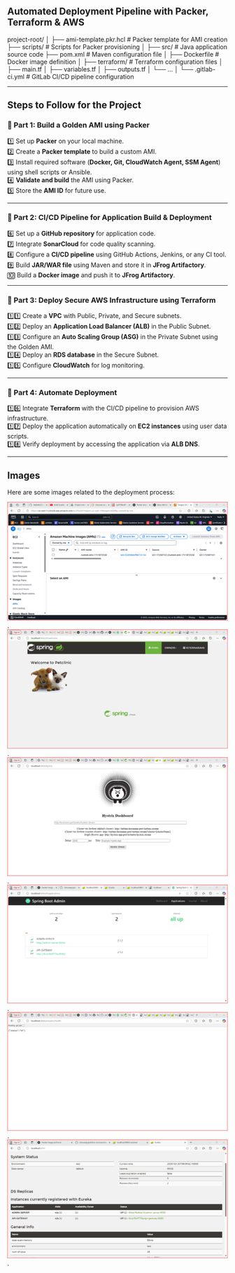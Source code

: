 ## Automated Deployment Pipeline with Packer, Terraform & AWS 

project-root/
│
├── ami-template.pkr.hcl            # Packer template for AMI creation
├── scripts/                         # Scripts for Packer provisioning
│
├── src/                             # Java application source code
├── pom.xml                          # Maven configuration file
│
├── Dockerfile                       # Docker image definition
│
├── terraform/                        # Terraform configuration files
│   ├── main.tf
│   ├── variables.tf
│   ├── outputs.tf
│   └── ...
│
└── .gitlab-ci.yml                   # GitLab CI/CD pipeline configuration

---

## Steps to Follow for the Project

### 📌 Part 1: Build a Golden AMI using Packer
1️⃣ Set up **Packer** on your local machine.  
2️⃣ Create a **Packer template** to build a custom AMI.  
3️⃣ Install required software (**Docker, Git, CloudWatch Agent, SSM Agent**) using shell scripts or Ansible.  
4️⃣ **Validate and build** the AMI using Packer.  
5️⃣ Store the **AMI ID** for future use.  

---

### 📌 Part 2: CI/CD Pipeline for Application Build & Deployment
6️⃣ Set up a **GitHub repository** for application code.  
7️⃣ Integrate **SonarCloud** for code quality scanning.  
8️⃣ Configure a **CI/CD pipeline** using GitHub Actions, Jenkins, or any CI tool.  
9️⃣ Build **JAR/WAR file** using Maven and store it in **JFrog Artifactory**.  
🔟 Build a **Docker image** and push it to **JFrog Artifactory**.  

---

### 📌 Part 3: Deploy Secure AWS Infrastructure using Terraform
1️⃣1️⃣ Create a **VPC** with Public, Private, and Secure subnets.  
1️⃣2️⃣ Deploy an **Application Load Balancer (ALB)** in the Public Subnet.  
1️⃣3️⃣ Configure an **Auto Scaling Group (ASG)** in the Private Subnet using the Golden AMI.  
1️⃣4️⃣ Deploy an **RDS database** in the Secure Subnet.  
1️⃣5️⃣ Configure **CloudWatch** for log monitoring.  

---

### 📌 Part 4: Automate Deployment
1️⃣6️⃣ Integrate **Terraform** with the CI/CD pipeline to provision AWS infrastructure.  
1️⃣7️⃣ Deploy the application automatically on **EC2 instances** using user data scripts.  
1️⃣8️⃣ Verify deployment by accessing the application via **ALB DNS**.  

---

## Images
Here are some images related to the deployment process:

![Image 1](images/image-01.png).
![Image 1](images/image-02.png).
![Image 3](images/image-03.png).
![Image 4](images/image-04.png).
![Image 5](images/image-05.png).
![Image 6](images/image-06.png).

